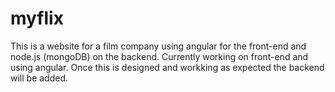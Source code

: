 # myflix
This is a website for a film company using angular for the front-end and node.js (mongoDB) on the backend. Currently working on front-end and using angular. Once this is designed and workking as expected the backend will be added.
